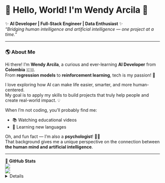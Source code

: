 # 👋 Hello, World! I'm Wendy Arcila 💫  

✨ **AI Developer | Full-Stack Engineer | Data Enthusiast** ✨  
*“Bridging human intelligence and artificial intelligence — one project at a time.”*  

---

### 🌎 About Me  

Hi there! I’m **Wendy Arcila**, a curious and ever-learning **AI Developer** from **Colombia** 🇨🇴.  
From **regression models** to **reinforcement learning**, tech is my passion! 🤖  

I love exploring how AI can make life easier, smarter, and more human-centered.  
My goal is to apply my skills to build projects that truly help people and create real-world impact. 💡  

When I’m not coding, you’ll probably find me:
- 📚 Watching educational videos  
- 💬 Learning new languages

Oh, and fun fact — I’m also a **psychologist**! 🧠💬  
That background gives me a unique perspective on the connection between **the human mind and artificial intelligence**.  

---
<summary>
🚴 <b>GitHub Stats</b>
</summary>
<div style="display:flex; flex-direction:column;">
<img src="https://github-readme-stats.vercel.app/api?username=WendyArcilaRuiz&show_icons=true&theme=dark">
<img src="https://github-readme-stats.vercel.app/api/top-langs/?username=WendyArcilaRuiz&layout=compact&theme=dark">    
</div>
</details>

<details>

### 🤖 AI, Machine Learning & Data Engineering  
<div align="">

<img src="https://img.shields.io/badge/MCP-%23000000.svg?style=for-the-badge&logo=brain&logoColor=white">
<img src="https://img.shields.io/badge/Prompt%20Engineering-%233178c6.svg?style=for-the-badge&logo=openai&logoColor=white">
<img src="https://img.shields.io/badge/AI%20Fine--Tuning-%23ffb703.svg?style=for-the-badge&logo=ai&logoColor=black">
<img src="https://img.shields.io/badge/Data%20Pipelines-%230092cc.svg?style=for-the-badge&logo=airflow&logoColor=white">
<img src="https://img.shields.io/badge/Data%20Quality-%23a8dadc.svg?style=for-the-badge&logo=checkmarx&logoColor=black">
<img src="https://img.shields.io/badge/Automation-%23ff006e.svg?style=for-the-badge&logo=robotframework&logoColor=white">

</div>

### 🤹🏻 <b>Full-Stack Skills</b>

<div>
    <img src="https://img.shields.io/badge/Django-092E20?&logo=django&logoColor=white">
    <img src="https://img.shields.io/badge/GraphQL-e10098?&logo=GraphQL&logoColor=white">
    <img src="https://img.shields.io/badge/Python-%233a75a5.svg?logo=python&logoColor=white">
    <img src="https://img.shields.io/badge/Flask-000000?logo=flask&logoColor=white">
    <img src="https://img.shields.io/badge/Angular-DD0031?logo=angular&logoColor=white">
    <img src="https://img.shields.io/badge/docker-2496ED?&logo=Docker&logoColor=white">
    <img src="https://img.shields.io/badge/PostgreSQL-4169E1?logo=postgresql&logoColor=white">
    <img src="https://img.shields.io/badge/HTML5-yellow?&logo=HTML5&logoColor=white">
    <img src="https://img.shields.io/badge/CSS3-blue?&logo=CSS3&logoColor=white">
    <img src="https://img.shields.io/badge/JavaScript-green?&logo=JavaScript&logoColor=white">
    <img src="https://img.shields.io/badge/SQLAlchemy-F80000?logo=sqlalchemy&logoColor=white">
    <img src="https://img.shields.io/badge/C-black?&logo=C&logoColor=white">
    <img src="https://img.shields.io/badge/Docker-2496ED?logo=docker&logoColor=white">
    <img src="https://img.shields.io/badge/typescript%20-%233178c6.svg?&logo=typescript&logoColor=white" alt="TypeScript"/>
    <img src="https://img.shields.io/badge/MySQL-4479a1?&logo=mysql&logoColor=white">
    <img src="https://img.shields.io/badge/Git-F05032?&logo=git&logoColor=white">
    <img src="https://img.shields.io/badge/Alembic-4B8BBE&logo=alembic&logoColor=white">
    <img src="https://img.shields.io/badge/Pytest-0A9EDC&logo=pytest&logoColor=white">
    <img src="https://img.shields.io/badge/AWS-232F3E&logo=amazonaws&logoColor=white">
    <img src="https://img.shields.io/badge/C%23-512BD4&logo=csharp&logoColor=white">


</div>
